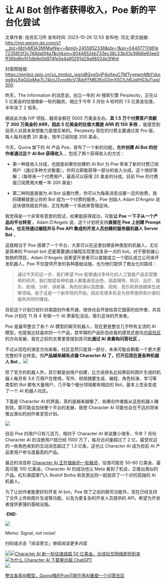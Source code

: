 # 让 AI Bot 创作者获得收入，Poe 新的平台化尝试

文章作者: 投资实习所
发布时间: 2023-10-26 12:53
发布地: 河北
原文链接: http://mp.weixin.qq.com/s?__biz=MzIyMDA3MjMwNw==&mid=2455852338&idx=1&sn=04407717d61e72356f3f3c748da0f4a7&chksm=8044652eb733ec38c33b43c99b6e93ee0ff36bd6e5f3db6e0d974fe5e4a90291d29a96024e3f#rd

封面图链接: https://mmbiz.qpic.cn/sz_mmbiz_jpg/sBQys0vjP4oXeuC7MTyyewmMbYxkpgg8yLKgGGqMw7L74iclJ3yoo9icV7AibFFM62Ko02qrX5CtLhBJqlHG3uTiag/300

昨天，The Information 的消息说，创立一年的 AI 搜索引擎 Perplexity，正在以 5 亿美金的估值做新一轮的融资，相比于今年 3
月份 A 轮时的 1.5 亿美金估值，半年涨了 2 倍多。

据说此次由 IVP 领投，融资金额在 5000 万美金左右，**其 1.5 万个付费客户贡献了 300 万美金的 ARR，因此 5 亿美金的估值大概是
ARR 的 150 多倍** ，能感受到投资人对其未来想象力是很买单的。Perplexity 现在的付费主要通过其 Pro 版，每人每月收费 20
美金，按年订阅则是 200 美金。

今天，Quora 旗下的 AI 产品 Poe，宣布了一个新的功能，**允许创建 AI Bot 的创作者通过这个 AI Bot 获得收入**
，包括了两个获得收入的方式：

  * 第一种是收入分成，也就是如果你创建的 AI Bot 为 Poe 带来了新的付费订阅用户（通过多种方式衡量），你将立即能获得一部分的收入分成，这个很好理解；（每带来一个付费用户，最高可以获得 20 美金的分成。目前 Poe 的付费版订阅费用大概一年 200 美金）

  * 第二种则是直接为 AI Bot 设置付费，你可以为每条消息设置一定的收费，我的理解就是让你的 Bot 成为一个付费的服务，Poe 创始人 Adam D'Angelo 说这块很快就会开始，正在构建一个系统来管理这块。

我觉得是一个非常有意思的尝试，如果能获得成功，可能**让 Poe 一下子从一个产品向平台转变** 。Adam D'Angelo 说，这个计划将支持**直接在
Poe 上创建 Prompt Bot，也支持通过编程并与 Poe API 集成的开发人员创建的服务器机器人 Server Bot** 。

这就相当于 Poe 搭建了一个平台，大家可以在这里创建各种类型的机器人，无论是简单的 Prompt bot 还是需要通过编程实现更加复杂一点的
bot。对于那些雄心勃勃的项目，Adam D'Angelo 说希望开发者可以直接成立一个团队成立公司来开发机器人，Poe
不仅提供开发的各种基础设施，也为他们提供了商业化的路径：

> 通过今天的这一步，我们希望 Poe
> 能够通过多样化的人工智能产品实现繁荣的经济。我们期望各种机器人都能表现出色，涵盖辅导、知识、治疗、娱乐、助理、分析、讲故事、角色扮演以及图像、视频、音乐和其他媒体生成等领域。由于这是一个新市场的开始，因此有很多机会为世界提供有价值的服务并同时赚钱。

目前这个计划已经针对美国创作者开通，很快也会开放给其它国家的创作者，并且 Poe 计划在 11 月 4 号做一个 AI 黑客松活动，吸引这块的开发者。

Poe 是最早整合了各个 AI 模型的聊天机器人，现在更是整合几乎所有主流的 AI
模型，也是我比较喜欢的一个产品，其早期的产品形态给我的感觉还是往[内容社区](http://mp.weixin.qq.com/s?__biz=MzIyMDA3MjMwNw==&mid=2455850483&idx=1&sn=6729f115cba2198c53b8e69c46df5664&chksm=80447defb733f4f9d615ddb68995c447295689bcc90fed8081ab0aeb74e1399f5ee6c5af89bb&scene=21#wechat_redirect)的方向发展，我在之前的文章里曾提到其可能**通过
AI 来重构问答社区** 。

不过从现在的演变方向来看，社区显然只是其一部分，未来可能会朝着一个更大更完整的平台转变。但**产品越来越有点像 Character AI
了，打开后现在是各种机器人 Bot**
。![](https://mmbiz.qpic.cn/sz_mmbiz_png/sBQys0vjP4oXeuC7MTyyewmMbYxkpgg8icdXanqQP3Q3HZKw79XwOQoUzb6g7yCa68JruXib4PsInP82GBFFmXBA/640?wx_fmt=png)

除了官方的机器人外，其它都是由用户创建，比方说排名比较靠前的图片生成的机器人每月有 3.6 万用户在使用，写作、视频摘要生成、编程、角色扮演、学习等类型的
Bot 都有大量用户，几乎每个细分领域都有相应的 Bot，基本上完全变成了一个 AI 机器人社区。

下面是 Character AI 的界面，真的是越来越像了，如果创作者能从这些机器人赚到钱，那可能会加快整个平台的发展，我想 Character AI
可能也会在不远的将来推出类似的创作者变现计划。

![](https://mmbiz.qpic.cn/sz_mmbiz_jpg/sBQys0vjP4oXeuC7MTyyewmMbYxkpgg8UyJqHJMdxYgAibh6PwgkT7L2EBUCYBZoAxq31IibVGNYuqZw8wncMhAQ/640?wx_fmt=jpeg)

目前 Poe 的用户只有几百万，相对于 Character AI 来说要小很多，今年 7 月份 Character AI 的注册用户就已经 1500
万了，每月访问量超过了 2 亿，最受欢迎的一些角色收到的互动消息超过了 1.3 亿条，这也让 Character AI 成为目前 AI
产品里用户参与度最高的产品。

最近的消息称 [Character AI
正在做新的一轮融资](http://mp.weixin.qq.com/s?__biz=MzIyMDA3MjMwNw==&mid=2455852183&idx=1&sn=91ca85a6590f0d9bc4a042ffd7157669&chksm=8044648bb733ed9d8d6d7e154c4ee5f7c7ac3e454133ee8594ea4ca22ed788129f55ea8bfda3&scene=21#wechat_redirect)，估值可能在
50-60 亿美金，最高可能 100 亿美金。Character AI 的成功也让 Meta 看到了机会，正推出类似的产品。红杉美国掌门人 Roelof
Botha 和吴恩达则一起投资了一个对抗孤独的 AI 机器人。

为了让创作者能更好的开发 AI bot，Poe 除了之前的聊天功能外，现在已经支持了文件上传和图片生成等功能，以及为更复杂的开发人员提供的
API，希望为开发者提供更强的基础设施。

**·END·**

![](https://mmbiz.qpic.cn/sz_mmbiz_png/sBQys0vjP4oXeuC7MTyyewmMbYxkpgg83oUfQHZ12rKfCQS0hdkicK6TaibQEgmdnVkGqyU4OQMzNeibN22ecjc5A/640?wx_fmt=png)  

Memo: Signal, not noise!

扫码或点击「阅读原文」继续阅读更多内容

![](https://mmbiz.qpic.cn/mmbiz_png/mrJibAziaMQhQGoNHniac6wGOyRe172dlS0HCYicyjiaCTtly2pULIz6YPNsXeRjoQFSuDYezsia4ibhbAc1X3GKtVRyw/640?wx_fmt=png&wxfrom=5&wx_lazy=1&wx_co=1)[![](https://mmbiz.qpic.cn/sz_mmbiz_jpg/sBQys0vjP4pdLKPUEQ6UK9DeSBT1KcT236LjibxueesknibOnhb6d9ibibMal30dCaEibByRhE7VoemTwj9BauUTkLA/640?wx_fmt=jpeg)Character
AI 新一轮估值或超 50
亿美金，合成社交网络即将到来](https://mp.weixin.qq.com/s?__biz=MzIyMDA3MjMwNw==&mid=2455852183&idx=1&sn=91ca85a6590f0d9bc4a042ffd7157669&chksm=8044648bb733ed9d8d6d7e154c4ee5f7c7ac3e454133ee8594ea4ca22ed788129f55ea8bfda3&scene=21#wechat_redirect)  
[![](https://mmbiz.qpic.cn/sz_mmbiz_jpg/sBQys0vjP4q5wwfCQnibl72ropnNkdJjicPY1jwAzLgv9p5sfbuTeqwN2q3fLMK9DR3f2ibloiaQHHibBlGw1Vk2GyA/640?wx_fmt=jpeg)为什么
Character AI 下载量远超
ChatGPT](https://mp.weixin.qq.com/s?__biz=MzIyMDA3MjMwNw==&mid=2455850893&idx=2&sn=950df497f28117af77396893e4d22567&chksm=80447f91b733f687b706a28be2035aeda04fa38ec192a09d69c4f6e1ebfa5ed0f2083b90c70a&scene=21#wechat_redirect)  
[![](https://mmbiz.qpic.cn/mmbiz_jpg/sBQys0vjP4ocv5Sdgm1U5n6icqzib8fWKhnOCo5Z4wKzy0vDdRNXHicQKqn8wlPOw4VF634CLnRLLNwuIzevNlsfA/640?wx_fmt=jpeg)](https://mp.weixin.qq.com/s?__biz=MzIyMDA3MjMwNw==&mid=2455850483&idx=1&sn=6729f115cba2198c53b8e69c46df5664&chksm=80447defb733f4f9d615ddb68995c447295689bcc90fed8081ab0aeb74e1399f5ee6c5af89bb&scene=21#wechat_redirect)

[整合各家AI模型，Quora推的Poe可能在用AI重塑一个问答社区](https://mp.weixin.qq.com/s?__biz=MzIyMDA3MjMwNw==&mid=2455850483&idx=1&sn=6729f115cba2198c53b8e69c46df5664&chksm=80447defb733f4f9d615ddb68995c447295689bcc90fed8081ab0aeb74e1399f5ee6c5af89bb&scene=21#wechat_redirect)

